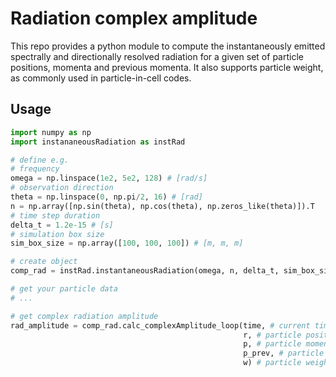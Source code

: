 # Radiation complex amplitude

This repo provides a python module to compute the instantaneously emitted spectrally and directionally
resolved radiation for a given set of particle positions, momenta and previous momenta. It also supports
particle weight, as commonly used in particle-in-cell codes.


## Usage

```python
import numpy as np
import instananeousRadiation as instRad

# define e.g.
# frequency
omega = np.linspace(1e2, 5e2, 128) # [rad/s]
# observation direction
theta = np.linspace(0, np.pi/2, 16) # [rad]
n = np.array([np.sin(theta), np.cos(theta), np.zeros_like(theta)]).T
# time step duration
delta_t = 1.2e-15 # [s]
# simulation box size
sim_box_size = np.array([100, 100, 100]) # [m, m, m]

# create object
comp_rad = instRad.instantaneousRadiation(omega, n, delta_t, sim_box_size)

# get your particle data
# ...

# get complex radiation amplitude
rad_amplitude = comp_rad.calc_complexAmplitude_loop(time, # current time in [s]
                                                    r, # particle positions in [m, m, m]
                                                    p, # particle momenta in [kg*m/s, kg*m/s, kg*m/s]
                                                    p_prev, # particle momenta one time step before in [kg*m/s, kg*m/s, kg*m/s]
                                                    w) # particle weights

```

